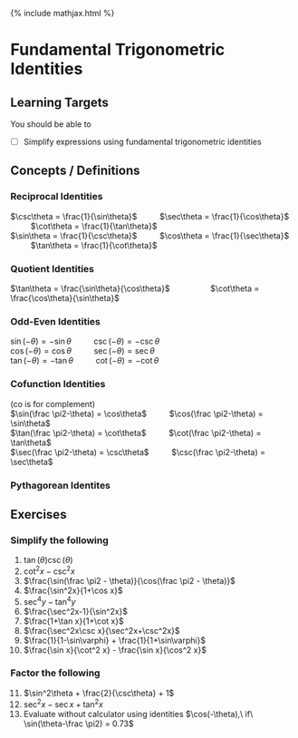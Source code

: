 {% include mathjax.html %}

# Fundamental Trigonometric Identities

## Learning Targets

You should be able to
- [ ] Simplify expressions using fundamental trigonometric identities

## Concepts / Definitions

### Reciprocal Identities
$\csc\theta = \frac{1}{\sin\theta}$ $\qquad$ $\sec\theta = \frac{1}{\cos\theta}$ $\qquad$ $\cot\theta = \frac{1}{\tan\theta}$<br>
$\sin\theta  = \frac{1}{\csc\theta}$ $\qquad$ $\cos\theta = \frac{1}{\sec\theta}$ $\qquad$ $\tan\theta = \frac{1}{\cot\theta}$

### Quotient Identities
$\tan\theta = \frac{\sin\theta}{\cos\theta}$ $\qquad\qquad$ $\cot\theta = \frac{\cos\theta}{\sin\theta}$

### Odd-Even Identities
$\sin(-\theta) = -\sin\theta$ $\qquad$ $\csc(-\theta) = -\csc\theta$<br>
$\cos(-\theta) = \cos\theta$ $\qquad$ $\sec(-\theta) = \sec\theta$<br>
$\tan(-\theta) = -\tan\theta$ $\qquad$ $\cot(-\theta) = -\cot\theta$

### Cofunction Identities
(co is for complement)<br>
$\sin(\frac \pi2-\theta) = \cos\theta$ $\qquad$ $\cos(\frac \pi2-\theta) = \sin\theta$<br>
$\tan(\frac \pi2-\theta) = \cot\theta$ $\qquad$ $\cot(\frac \pi2-\theta) = \tan\theta$<br>
$\sec(\frac \pi2-\theta) = \csc\theta$ $\qquad$ $\csc(\frac \pi2-\theta) = \sec\theta$

### Pythagorean Identites


## Exercises

### Simplify the following
  1. $\tan(\theta)\csc(\theta)$
  2. $\cot^2x-\csc^2x$
  3. $\frac{\sin(\frac \pi2 - \theta)}{\cos(\frac \pi2 - \theta)}$
  4. $\frac{\sin^2x}{1+\cos x}$
  5. $\sec^4y-\tan^4y$
  6. $\frac{\sec^2x-1}{\sin^2x}$
  7. $\frac{1+\tan x}{1+\cot x}$
  8. $\frac{\sec^2x\csc x}{\sec^2x+\csc^2x}$
  9. $\frac{1}{1-\sin\varphi} + \frac{1}{1+\sin\varphi}$
  10. $\frac{\sin x}{\cot^2 x} - \frac{\sin x}{\cos^2 x}$

### Factor the following
  11. $\sin^2\theta + \frac{2}{\csc\theta} + 1$
  12. $\sec^2x - \sec x + \tan^2 x$
  13. Evaluate without calculator using identities $\cos(-\theta),\ if\ \sin(\theta-\frac \pi2) = 0.73$
